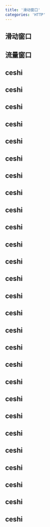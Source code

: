 ```yaml
---
title: '滑动窗口'
categories: 'HTTP'
---
```


## 滑动窗口
## 流量窗口
## ceshi
## ceshi
## ceshi
## ceshi
## ceshi
## ceshi
## ceshi
## ceshi
## ceshi
## ceshi
## ceshi
## ceshi
## ceshi
## ceshi
## ceshi
## ceshi
## ceshi
## ceshi
## ceshi
## ceshi
## ceshi
## ceshi
## ceshi
## ceshi
## ceshi
## ceshi
## ceshi
